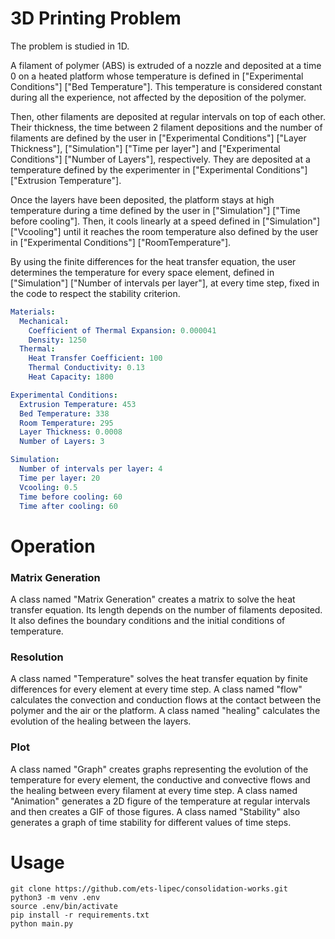 # 3D Printing Problem

The problem is studied in 1D.

A filament of polymer (ABS) is extruded of a nozzle and deposited at a time 0 on a heated platform whose temperature is defined in ["Experimental Conditions"] ["Bed Temperature"]. This temperature is considered constant during all the experience, not affected by the deposition of the polymer.

Then, other filaments are deposited at regular intervals on top of each other. Their thickness, the time between 2 filament depositions and the number of filaments are defined by the user in ["Experimental Conditions"] ["Layer Thickness"], ["Simulation"] ["Time per layer"] and ["Experimental Conditions"] ["Number of Layers"], respectively. They are deposited at a temperature defined by the experimenter in ["Experimental Conditions"] ["Extrusion Temperature"].

Once the layers have been deposited, the platform stays at high temperature during a time defined by the user in ["Simulation"] ["Time before cooling"]. Then, it cools linearly at a speed defined in ["Simulation"] ["Vcooling"] until it reaches the room temperature also defined by the user in ["Experimental Conditions"] ["RoomTemperature"].

By using the finite differences for the heat transfer equation, the user determines the temperature for every space element, defined in ["Simulation"] ["Number of intervals per layer"], at every time step, fixed in the code to respect the stability criterion.

```yaml
Materials:
  Mechanical:
    Coefficient of Thermal Expansion: 0.000041
    Density: 1250
  Thermal:
    Heat Transfer Coefficient: 100
    Thermal Conductivity: 0.13
    Heat Capacity: 1800

Experimental Conditions:
  Extrusion Temperature: 453
  Bed Temperature: 338
  Room Temperature: 295
  Layer Thickness: 0.0008
  Number of Layers: 3

Simulation:
  Number of intervals per layer: 4
  Time per layer: 20
  Vcooling: 0.5
  Time before cooling: 60
  Time after cooling: 60
```

# Operation

### Matrix Generation

A class named "Matrix Generation" creates a matrix to solve the heat transfer equation. Its length depends on the number of filaments deposited. It also defines the boundary conditions and the initial conditions of temperature.

### Resolution

A class named "Temperature" solves the heat transfer equation by finite differences for every element at every time step. A class named "flow" calculates the convection and conduction flows at the contact between the polymer and the air or the platform. A class named "healing" calculates the evolution of the healing between the layers.

### Plot

A class named "Graph" creates graphs representing the evolution of the temperature for every element, the conductive and convective flows and the healing between every filament at every time step. A class named "Animation" generates a 2D figure of the temperature at regular intervals and then creates a GIF of those figures. A class named "Stability" also generates a graph of time stability for different values of time steps.

# Usage

```linux
git clone https://github.com/ets-lipec/consolidation-works.git
python3 -m venv .env
source .env/bin/activate
pip install -r requirements.txt
python main.py
```